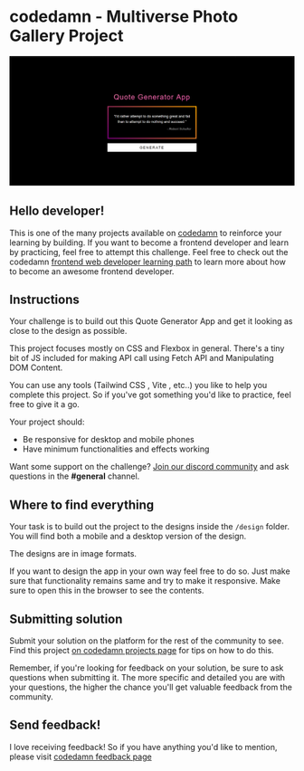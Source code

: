 # codedamn - Multiverse Photo Gallery Project

![Design for the project](https://raw.githubusercontent.com/Subramanyarao11/quote-gen-app/main/Desktop%20Demo.jpg)

## Hello developer!

This is one of the many projects available on [codedamn](https://codedamn.com/projects) to reinforce your learning by building. If you want to become a frontend developer and learn by practicing, feel free to attempt this challenge. Feel free to check out the codedamn [frontend web developer learning path](https://codedamn.com/learning-paths) to learn more about how to become an awesome frontend developer.

## Instructions

Your challenge is to build out this Quote Generator App and get it looking as close to the design as possible.

This project focuses mostly on CSS and Flexbox in general. There's a tiny bit of JS included for making API call using Fetch API and Manipulating DOM Content.

You can use any tools (Tailwind CSS , Vite , etc..) you like to help you complete this project. So if you've got something you'd like to practice, feel free to give it a go.

Your project should:

- Be responsive for desktop and mobile phones
- Have minimum functionalities and effects working

Want some support on the challenge? [Join our discord community](https://bit.ly/codedamn-discord) and ask questions in the **#general** channel.

## Where to find everything

Your task is to build out the project to the designs inside the `/design` folder. You will find both a mobile and a desktop version of the design.

The designs are in image formats.

If you want to design the app in your own way feel free to do so. Just make sure that functionality remains same and try to make it responsive.
Make sure to open this in the browser to see the contents.

## Submitting solution

Submit your solution on the platform for the rest of the community to see. Find this project [on codedamn projects page]($https://codedamn.com/projects) for tips on how to do this.

Remember, if you're looking for feedback on your solution, be sure to ask questions when submitting it. The more specific and detailed you are with your questions, the higher the chance you'll get valuable feedback from the community.

## Send feedback!

I love receiving feedback! So if you have anything you'd like to mention, please visit [codedamn feedback page](https://codedamn.com/user/subramanya11)
